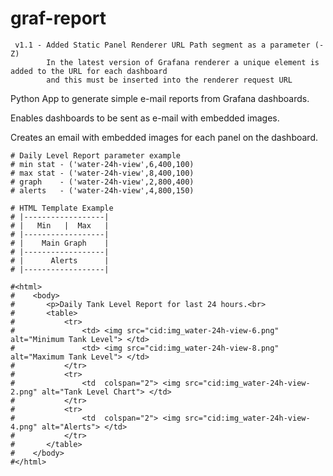 # graf-report
     v1.1 - Added Static Panel Renderer URL Path segment as a parameter (-Z)
            In the latest version of Grafana renderer a unique element is added to the URL for each dashboard
            and this must be inserted into the renderer request URL
Python App to generate simple e-mail reports from Grafana dashboards.

Enables dashboards to be sent as e-mail with embedded images.

Creates an email with embedded images for each panel on the dashboard.

    # Daily Level Report parameter example
    # min stat - ('water-24h-view',6,400,100)
    # max stat - ('water-24h-view',8,400,100)
    # graph    - ('water-24h-view',2,800,400)
    # alerts   - ('water-24h-view',4,800,150)

    # HTML Template Example
    # |------------------|
    # |   Min   |  Max   |
    # |------------------|
    # |    Main Graph    |
    # |------------------|
    # |      Alerts      |
    # |------------------|

    #<html>
    #    <body>
    #       <p>Daily Tank Level Report for last 24 hours.<br>
    #       <table>
    #           <tr>
    #               <td> <img src="cid:img_water-24h-view-6.png" alt="Minimum Tank Level"> </td>
    #               <td> <img src="cid:img_water-24h-view-8.png" alt="Maximum Tank Level"> </td>
    #           </tr>
    #           <tr>
    #               <td  colspan="2"> <img src="cid:img_water-24h-view-2.png" alt="Tank Level Chart"> </td>
    #           </tr>
    #           <tr>
    #               <td  colspan="2"> <img src="cid:img_water-24h-view-4.png" alt="Alerts"> </td>
    #           </tr>
    #       </table>
    #    </body>
    #</html>
